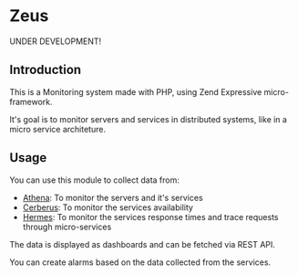 # Zeus

UNDER DEVELOPMENT!

## Introduction

This is a Monitoring system made with PHP, using Zend Expressive micro-framework.

It's goal is to monitor servers and services in distributed systems, like in a micro service architeture.

## Usage

You can use this module to collect data from:
* [Athena](https://github.com/Lansoweb/athena): To monitor the servers and it's services
* [Cerberus](https://github.com/Lansoweb/cerberus): To monitor the services availability
* [Hermes](https://github.com/Lansoweb/hermes): To monitor the services response times and trace requests through micro-services

The data is displayed as dashboards and can be fetched via REST API.

You can create alarms based on the data collected from the services.
